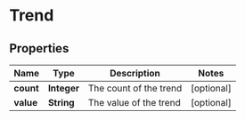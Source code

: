 

# Trend

## Properties

Name | Type | Description | Notes
------------ | ------------- | ------------- | -------------
**count** | **Integer** | The count of the trend |  [optional]
**value** | **String** | The value of the trend |  [optional]



